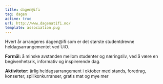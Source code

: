 ```yaml
---
title: dagen@ifi
tag: dagen
active: true
url: http://www.dagenatifi.no/
template: association.pug
---
```


Hvert år arrangeres dagen@ifi som er det største studentdrevne heldagsarrangementet ved UiO.

**Formål:** å minske avstanden mellom studenter og næringsliv, ved å være en begivenhetsrik, informativ og inspirerende dag.

**Aktiviteter:** årlig heldagsarrangement i oktober med stands, foredrag, konserter, spillkonkurranser, gratis mat og mye mer